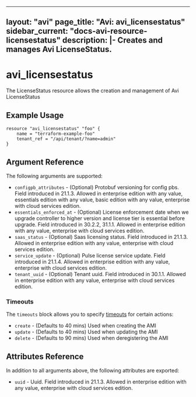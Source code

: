 <!--
    Copyright 2021 VMware, Inc.
    SPDX-License-Identifier: Mozilla Public License 2.0
-->
---
layout: "avi"
page_title: "Avi: avi_licensestatus"
sidebar_current: "docs-avi-resource-licensestatus"
description: |-
  Creates and manages Avi LicenseStatus.
---

# avi_licensestatus

The LicenseStatus resource allows the creation and management of Avi LicenseStatus

## Example Usage

```hcl
resource "avi_licensestatus" "foo" {
    name = "terraform-example-foo"
    tenant_ref = "/api/tenant/?name=admin"
}
```

## Argument Reference

The following arguments are supported:

* `configpb_attributes` - (Optional) Protobuf versioning for config pbs. Field introduced in 21.1.3. Allowed in enterprise edition with any value, essentials edition with any value, basic edition with any value, enterprise with cloud services edition.
* `essentials_enforced_at` - (Optional) License enforcement date when we upgrade controller to higher version and license tier is essential before upgrade. Field introduced in 30.2.2, 31.1.1. Allowed in enterprise edition with any value, enterprise with cloud services edition.
* `saas_status` - (Optional) Saas licensing status. Field introduced in 21.1.3. Allowed in enterprise edition with any value, enterprise with cloud services edition.
* `service_update` - (Optional) Pulse license service update. Field introduced in 21.1.4. Allowed in enterprise edition with any value, enterprise with cloud services edition.
* `tenant_uuid` - (Optional) Tenant uuid. Field introduced in 30.1.1. Allowed in enterprise edition with any value, enterprise with cloud services edition.


### Timeouts

The `timeouts` block allows you to specify [timeouts](https://www.terraform.io/docs/configuration/resources.html#timeouts) for certain actions:

* `create` - (Defaults to 40 mins) Used when creating the AMI
* `update` - (Defaults to 40 mins) Used when updating the AMI
* `delete` - (Defaults to 90 mins) Used when deregistering the AMI

## Attributes Reference

In addition to all arguments above, the following attributes are exported:

* `uuid` -  Uuid. Field introduced in 21.1.3. Allowed in enterprise edition with any value, enterprise with cloud services edition.

